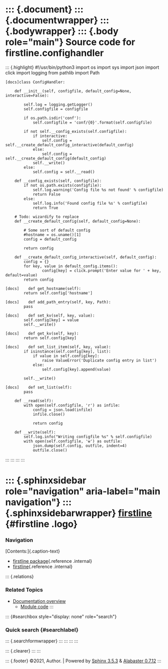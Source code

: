 ::: {.document}
::: {.documentwrapper}
::: {.bodywrapper}
::: {.body role="main"}
Source code for firstline.confighandler
=======================================

::: {.highlight}
    #!/usr/bin/python3
    import os
    import sys
    import json
    import click
    import logging
    from pathlib import Path

    [docs]class ConfigHandler: 

        def __init__(self, configfile, default_config=None, interactive=False):

            self.log = logging.getLogger()
            self.configfile = configfile
     
            if os.path.isdir('conf'):
                self.configfile = 'conf/{0}'.format(self.configfile)

            if not self.__config_exists(self.configfile):
                if interactive:
                    self.config = self.__create_default_config_interactive(default_config)
                else:
                    self.config = self.__create_default_config(default_config)
                self.__write()
            else:
                self.config = self.__read()

        def __config_exists(self, configfile):
            if not os.path.exists(configfile):
                self.log.warning('Config file %s not found' % configfile)
                return False 
            else:
                self.log.info('Found config file %s' % configfile)
                return True

        # Todo: wizardify to replace 
        def __create_default_config(self, default_config=None):

            # Some sort of default config
            #hostname = os.uname()[1]
            config = default_config

            return config

        def __create_default_config_interactive(self, default_config):
            config = {}
            for key, value in default_config.items():
                    config[key] = click.prompt('Enter value for ' + key, default=value)
            return config

    [docs]    def get_hostname(self):
            return self.config['hostname']

    [docs]    def add_path_entry(self, key, Path):
            pass

    [docs]    def set_kv(self, key, value):
            self.config[key] = value
            self.__write()

    [docs]    def get_kv(self, key):
            return self.config[key]

    [docs]    def set_list_item(self, key, value):
            if isinstance(self.config[key], list):
                if value in self.config[key]:
                    raise ValueError('Duplicate config entry in list')
                else:
                    self.config[key].append(value)

            self.__write()

    [docs]    def set_list(self):
            pass

        def __read(self):
            with open(self.configfile, 'r') as infile:
                config = json.load(infile)
                infile.close()

                return config

        def __write(self):
            self.log.info("Writing configfile %s" % self.configfile)
            with open(self.configfile, 'w') as outfile:
                json.dump(self.config, outfile, indent=4)
                outfile.close()
:::
:::
:::
:::

::: {.sphinxsidebar role="navigation" aria-label="main navigation"}
::: {.sphinxsidebarwrapper}
[firstline](../../index.md) {#firstline .logo}
===========================

### Navigation

[Contents:]{.caption-text}

-   [firstline package](../../firstline.md){.reference .internal}
-   [firstline](../../modules.md){.reference .internal}

::: {.relations}
### Related Topics

-   [Documentation overview](../../index.md)
    -   [Module code](../index.md)
:::

::: {#searchbox style="display: none" role="search"}
### Quick search {#searchlabel}

::: {.searchformwrapper}
:::
:::
:::
:::

::: {.clearer}
:::
:::

::: {.footer}
©2021, Author. \| Powered by [Sphinx 3.5.3](http://sphinx-doc.org/) &
[Alabaster 0.7.12](https://github.com/bitprophet/alabaster)
:::
